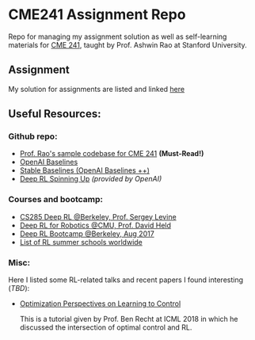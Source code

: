 # CME241 Assignment Repo

Repo for managing my assignment solution as well as self-learning materials for [CME 241](http://web.stanford.edu/class/cme241/), taught by Prof. Ashwin Rao at Stanford University.

## Assignment

My solution for assignments are listed and linked [here](./assignment/README.md)


## Useful Resources:

### Github repo:
- [Prof. Rao's sample codebase for CME 241](https://github.com/coverdrive/MDP-DP-RL) **(Must-Read!)**
- [OpenAI Baselines](https://github.com/openai/baselines)
- [Stable Baselines (OpenAI Baselines ++)](https://github.com/hill-a/stable-baselines)
- [Deep RL Spinning Up](https://github.com/openai/spinningup) *(provided by OpenAI)*


### Courses and bootcamp:
- [CS285 Deep RL @Berkeley, Prof. Sergey Levine](http://rail.eecs.berkeley.edu/deeprlcourse/) 
- [Deep RL for Robotics @CMU, Prof. David Held](https://sites.google.com/view/16-881-cmu/home?authuser=0)
- [Deep RL Bootcamp @Berkeley, Aug 2017](https://youtu.be/bsuvM1jO-4w)
- [List of RL summer schools worldwide](https://github.com/sshkhr/awesome-mlss)
### Misc:
Here I listed some RL-related talks and recent papers I found interesting (*TBD*): 
- [Optimization Perspectives on Learning to Control](https://people.eecs.berkeley.edu/~brecht/l2c-icml2018/)
    
    This is a tutorial given by Prof. Ben Recht at ICML 2018 in which he discussed the intersection of optimal
     control and RL.
